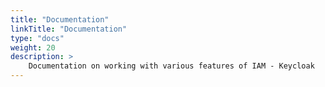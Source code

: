 ```yaml
---
title: "Documentation"
linkTitle: "Documentation"
type: "docs"
weight: 20
description: >
    Documentation on working with various features of IAM - Keycloak
---
```

